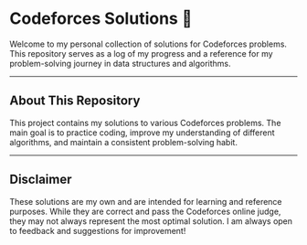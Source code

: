 # Codeforces Solutions 🚀

Welcome to my personal collection of solutions for Codeforces problems. This repository serves as a log of my progress and a reference for my problem-solving journey in data structures and algorithms.

---

## About This Repository

This project contains my solutions to various Codeforces problems. The main goal is to practice coding, improve my understanding of different algorithms, and maintain a consistent problem-solving habit.

---

## Disclaimer

These solutions are my own and are intended for learning and reference purposes. While they are correct and pass the Codeforces online judge, they may not always represent the most optimal solution. I am always open to feedback and suggestions for improvement!
